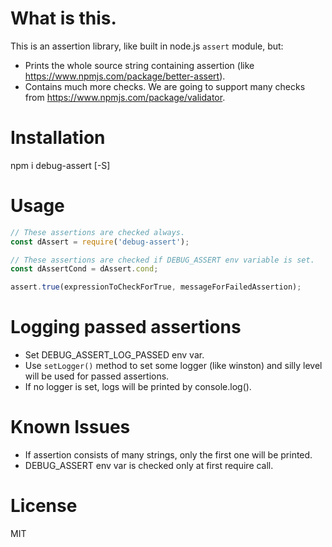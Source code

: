 # What is this.

This is an assertion library, like built in node.js `assert` module, but:

* Prints the whole source string containing assertion (like https://www.npmjs.com/package/better-assert).
* Contains much more checks. We are going to support many checks from https://www.npmjs.com/package/validator.

# Installation

npm i debug-assert [-S]

# Usage

```js
// These assertions are checked always.
const dAssert = require('debug-assert');

// These assertions are checked if DEBUG_ASSERT env variable is set.
const dAssertCond = dAssert.cond;

assert.true(expressionToCheckForTrue, messageForFailedAssertion);

```

# Logging passed assertions

* Set DEBUG_ASSERT_LOG_PASSED env var.
* Use `setLogger()` method to set some logger (like winston) and silly level will be used for passed assertions.
* If no logger is set, logs will be printed by console.log().


# Known Issues

* If assertion consists of many strings, only the first one will be printed.
* DEBUG_ASSERT env var is checked only at first require call.

# License

MIT
